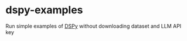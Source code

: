 # dspy-examples
Run simple examples of [DSPy](https://github.com/ziqi-jin/dspy-examples) without downloading dataset and LLM API key

